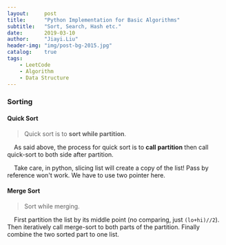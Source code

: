```yaml
---
layout:     post
title:      "Python Implementation for Basic Algorithms"
subtitle:   "Sort, Search, Hash etc."
date:       2019-03-10
author:     "Jiayi.Liu"
header-img: "img/post-bg-2015.jpg"
catalog: 	true
tags:
    - LeetCode
    - Algorithm
    - Data Structure
---
```


### Sorting

#### Quick Sort

> Quick sort is to **sort while partition**.

&nbsp;&nbsp;&nbsp;&nbsp;As said above, the process for quick sort is to **call partition** then call quick-sort to both side after partition.

&nbsp;&nbsp;&nbsp;&nbsp;Take care, in python, slicing list will create a copy of the list! Pass by reference won't work. We have to use two pointer here.

#### Merge Sort

> Sort while merging.

&nbsp;&nbsp;&nbsp;&nbsp;First partition the list by its middle point (no comparing, just `(lo+hi)//2`). Then iteratively call merge-sort to both parts of the partition. Finally combine the two sorted part to one list.